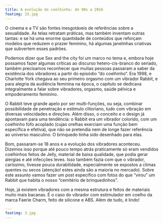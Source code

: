 ```yaml
---
title: A evolução do coelhinho: de 90s a 2016
featimg: 33.jpg
---
```

O cinema e a TV são fontes inesgotáveis de referências sobre a sexualidade. As telas retratam práticas, mas também inventam outras tantas: e se há uma enorme quantidade de conteúdos que reforçam modelos que reduzem o prazer feminino, há algumas janelinhas criativas que subvertem esses padrões.

Podemos dizer que Sex and the city foi um marco no tema e, embora hoje possamos fazer algumas críticas ao discurso hetero-cis-branco do seriado, também precisamos reconhecer que muitas pessoas passaram a saber da existência dos vibradores a partir do episódio “do coelhinho“. Era 1998, e Charlotte York chegava ao seu primeiro orgasmo com um vibrador Rabbit, e para alegria da audiência feminina na época, o capítulo se dedicava integralmente a falar sobre vibradores, orgasmo, saúde pélvica e empoderamento feminino.

O Rabbit teve grande apelo por ser multi-funções, ou seja, combinar possibilidade de penetração e estímulo clitoriano, tudo com vibração em diversas velocidades e direções. Além disso, o conceito e o design já apontavam para uma tendência: o Rabbit era um vibrador colorido, com um coelhinho fofo acoplado (cujas orelhas exerciam uma função bem específica e efetiva), que não se pretendia nem de longe fazer referência ao universo masculino. O brinquedo tinha sido desenhado para elas.

Bom, passaram-se 18 anos e a evolução dos vibradores aconteceu. Dizemos isso porque até pouco tempo atrás praticamente só eram vendidos coelhinhos feitos de Jelly, material de baixa qualidade, que podia gerar alergias e até infecções leves. Isso também fazia com que o vibrador, caríssimo, tivesse pouca durabilidade, especialmente se expostos a climas quentes ou secos (atenção! estes ainda são a maioria no mercado). Sobre este assunto vamos fazer um post específico com fotos do que “virou” um Rabbit que habita o nosso “cemitério de brinquedinhos”. 

Hoje, já existem vibradores com a mesma estrutura e feitos de materiais muito mais bacanas. É o caso do vibrador com estimulador em coelho da marca Faerie Charm, feito de silicone e ABS. Além de tudo, é lindo!

```yml
---
featimg: 3.jpg
---
```
